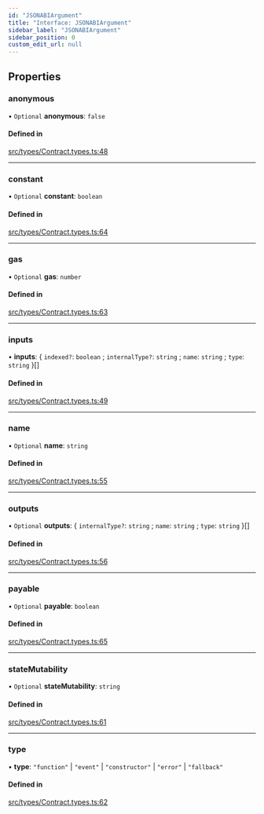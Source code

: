 ```yaml
---
id: "JSONABIArgument"
title: "Interface: JSONABIArgument"
sidebar_label: "JSONABIArgument"
sidebar_position: 0
custom_edit_url: null
---
```


## Properties

### anonymous

• `Optional` **anonymous**: ``false``

#### Defined in

[src/types/Contract.types.ts:48](https://github.com/Earnifi/essential-eth/blob/2d97564/src/types/Contract.types.ts#L48)

___

### constant

• `Optional` **constant**: `boolean`

#### Defined in

[src/types/Contract.types.ts:64](https://github.com/Earnifi/essential-eth/blob/2d97564/src/types/Contract.types.ts#L64)

___

### gas

• `Optional` **gas**: `number`

#### Defined in

[src/types/Contract.types.ts:63](https://github.com/Earnifi/essential-eth/blob/2d97564/src/types/Contract.types.ts#L63)

___

### inputs

• **inputs**: { `indexed?`: `boolean` ; `internalType?`: `string` ; `name`: `string` ; `type`: `string`  }[]

#### Defined in

[src/types/Contract.types.ts:49](https://github.com/Earnifi/essential-eth/blob/2d97564/src/types/Contract.types.ts#L49)

___

### name

• `Optional` **name**: `string`

#### Defined in

[src/types/Contract.types.ts:55](https://github.com/Earnifi/essential-eth/blob/2d97564/src/types/Contract.types.ts#L55)

___

### outputs

• `Optional` **outputs**: { `internalType?`: `string` ; `name`: `string` ; `type`: `string`  }[]

#### Defined in

[src/types/Contract.types.ts:56](https://github.com/Earnifi/essential-eth/blob/2d97564/src/types/Contract.types.ts#L56)

___

### payable

• `Optional` **payable**: `boolean`

#### Defined in

[src/types/Contract.types.ts:65](https://github.com/Earnifi/essential-eth/blob/2d97564/src/types/Contract.types.ts#L65)

___

### stateMutability

• `Optional` **stateMutability**: `string`

#### Defined in

[src/types/Contract.types.ts:61](https://github.com/Earnifi/essential-eth/blob/2d97564/src/types/Contract.types.ts#L61)

___

### type

• **type**: ``"function"`` \| ``"event"`` \| ``"constructor"`` \| ``"error"`` \| ``"fallback"``

#### Defined in

[src/types/Contract.types.ts:62](https://github.com/Earnifi/essential-eth/blob/2d97564/src/types/Contract.types.ts#L62)
